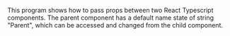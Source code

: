 This program shows how to pass props between two React Typescript components.
The parent component has a default name state of string "Parent", which can be accessed and changed from the child component.
